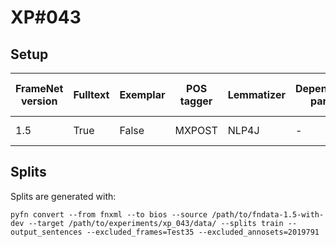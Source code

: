 # XP\#043

## Setup
| FrameNet version | Fulltext | Exemplar | POS tagger | Lemmatizer | Dependency parser | Frame semantic parser |
| --- | --- | --- | --- | --- | --- | --- |
| 1.5 | True | False | MXPOST | NLP4J | - | OPEN-SESAME

## Splits
Splits are generated with:
```
pyfn convert --from fnxml --to bios --source /path/to/fndata-1.5-with-dev --target /path/to/experiments/xp_043/data/ --splits train --output_sentences --excluded_frames=Test35 --excluded_annosets=2019791
```
